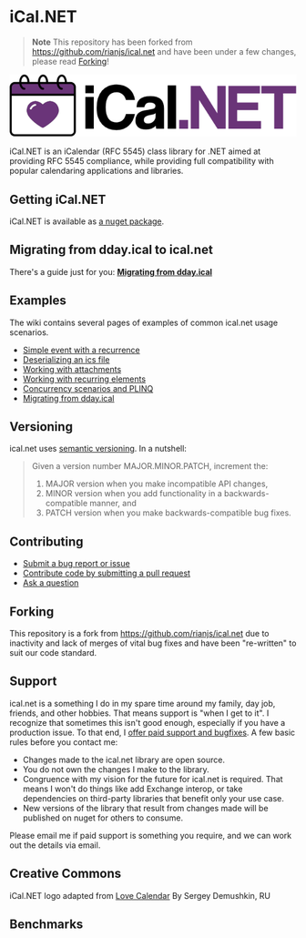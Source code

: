 # iCal.NET
> **Note**
> This repository has been forked from https://github.com/rianjs/ical.net and have been under a few changes, please read [Forking](#Forking)!

![iCal.NET for .NET](assets/logo.png)

iCal.NET is an iCalendar (RFC 5545) class library for .NET aimed at providing RFC 5545 compliance, while providing full compatibility with popular calendaring applications and libraries.

## Getting iCal.NET

iCal.NET is available as [a nuget package](https://www.nuget.org/packages/laget.Ical.Net).

## Migrating from dday.ical to ical.net

There's a guide just for you: **[Migrating from dday.ical](https://github.com/rianjs/ical.net/wiki/Migrating-from-dday.ical)**

## Examples

The wiki contains several pages of examples of common ical.net usage scenarios.

* [Simple event with a recurrence](https://github.com/rianjs/ical.net/wiki)
* [Deserializing an ics file](https://github.com/rianjs/ical.net/wiki/Deserialize-an-ics-file)
* [Working with attachments](https://github.com/rianjs/ical.net/wiki/Working-with-attachments)
* [Working with recurring elements](https://github.com/rianjs/ical.net/wiki/Working-with-recurring-elements)
* [Concurrency scenarios and PLINQ](https://github.com/rianjs/ical.net/wiki/Concurrency-scenarios-and-PLINQ)
* [Migrating from dday.ical](https://github.com/rianjs/ical.net/wiki/Migrating-from-dday.ical)

## Versioning

ical.net uses [semantic versioning](http://semver.org/). In a nutshell:

> Given a version number MAJOR.MINOR.PATCH, increment the:
>
> 1. MAJOR version when you make incompatible API changes,
> 2. MINOR version when you add functionality in a backwards-compatible manner, and
> 3. PATCH version when you make backwards-compatible bug fixes.

## Contributing

* [Submit a bug report or issue](https://github.com/rianjs/ical.net/wiki/Filing-a-(good)-bug-report)
* [Contribute code by submitting a pull request](https://github.com/rianjs/ical.net/wiki/Contributing-a-(good)-pull-request)
* [Ask a question](https://github.com/rianjs/ical.net/issues)

## Forking
This repository is a fork from https://github.com/rianjs/ical.net due to inactivity and lack of merges of vital bug fixes and have been "re-written" to suit our code standard.

## Support

ical.net is a something I do in my spare time around my family, day job, friends, and other hobbies. That means support is "when I get to it". I recognize that sometimes this isn't good enough, especially if you have a production issue. To that end, I [offer paid support and bugfixes](http://rianjs.net/consulting). A few basic rules before you contact me:

* Changes made to the ical.net library are open source.
* You do not own the changes I make to the library.
* Congruence with my vision for the future for ical.net is required. That means I won't do things like add Exchange interop, or take  dependencies on third-party libraries that benefit only your use case.
* New versions of the library that result from changes made will be published on nuget for others to consume.

Please email me if paid support is something you require, and we can work out the details via email.

## Creative Commons

iCal.NET logo adapted from [Love Calendar](https://thenounproject.com/term/love-calendar/116866/) By Sergey Demushkin, RU

## Benchmarks
